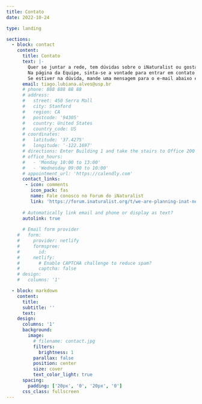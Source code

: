 ```yaml
---
title: Contato
date: 2022-10-24

type: landing

sections:
  - block: contact
    content:
      title: Contato
      text: |-
        Quer se juntar a rede, tem dúvidas sobre o iNaturalist ou gostaria de apoio para algum projeto? Ótimo, estamos aqui para ajudar! 
        Na página da Equipe, sinta-se a vontade para entrar em contato com algum membro que tenha um perfil parecido com o que você procura.
        Se estiver na dúvida, mande uma mensagem para o e-mail abaixo e lidaremos com sua solicitação: 
      email: tiago.lubiana.alves@usp.br
      # phone: 888 888 88 88
      # address:
      #   street: 450 Serra Mall
      #   city: Stanford
      #   region: CA
      #   postcode: '94305'
      #   country: United States
      #   country_code: US
      # coordinates:
      #   latitude: '37.4275'
      #   longitude: '-122.1697'
      # directions: Enter Building 1 and take the stairs to Office 200 on Floor 2
      # office_hours:
      #   - 'Monday 10:00 to 13:00'
      #   - 'Wednesday 09:00 to 10:00'
      # appointment_url: 'https://calendly.com'
      contact_links:
       - icon: comments
         icon_pack: fas
         name: Fale conosco no Forum do iNaturalist
         link: 'https://forum.inaturalist.org/t/we-are-planning-inat-network-node-in-brazil-anyone-interested/50042'
    
      # Automatically link email and phone or display as text?
      autolink: true
    
      # Email form provider
    #   form:
    #     provider: netlify
    #     formspree:
    #       id:
    #     netlify:
    #       # Enable CAPTCHA challenge to reduce spam?
    #       captcha: false
    # design:
    #   columns: '1'

  - block: markdown
    content:
      title:
      subtitle: ''
      text:
    design:
      columns: '1'
      background:
        image: 
          # filename: contact.jpg
          filters:
            brightness: 1
          parallax: false
          position: center
          size: cover
          text_color_light: true
      spacing:
        padding: ['20px', '0', '20px', '0']
      css_class: fullscreen
---
```

